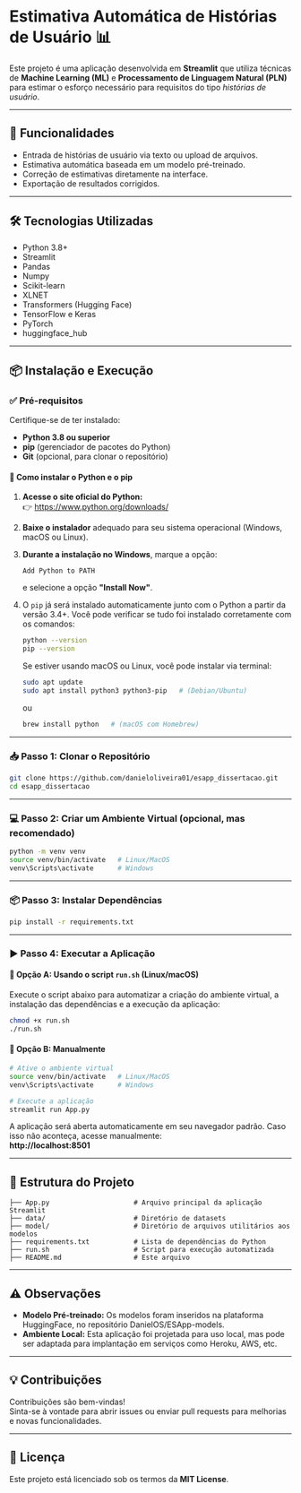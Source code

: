 
# Estimativa Automática de Histórias de Usuário 📊

Este projeto é uma aplicação desenvolvida em **Streamlit** que utiliza técnicas de **Machine Learning (ML)** e **Processamento de Linguagem Natural (PLN)** para estimar o esforço necessário para requisitos do tipo *histórias de usuário*.

---

## 🚀 Funcionalidades

- Entrada de histórias de usuário via texto ou upload de arquivos.
- Estimativa automática baseada em um modelo pré-treinado.
- Correção de estimativas diretamente na interface.
- Exportação de resultados corrigidos.

---

## 🛠️ Tecnologias Utilizadas

- Python 3.8+
- Streamlit
- Pandas
- Numpy
- Scikit-learn
- XLNET 
- Transformers (Hugging Face)
- TensorFlow e Keras
- PyTorch 
- huggingface_hub

---

## 📦 Instalação e Execução

### ✅ Pré-requisitos

Certifique-se de ter instalado:

- **Python 3.8 ou superior**
- **pip** (gerenciador de pacotes do Python)
- **Git** (opcional, para clonar o repositório)

#### 🔧 Como instalar o Python e o pip

1. **Acesse o site oficial do Python:**  
   👉 https://www.python.org/downloads/

2. **Baixe o instalador** adequado para seu sistema operacional (Windows, macOS ou Linux).

3. **Durante a instalação no Windows**, marque a opção:  
   ```
   Add Python to PATH
   ```  
   e selecione a opção **"Install Now"**.

4. O `pip` já será instalado automaticamente junto com o Python a partir da versão 3.4+. Você pode verificar se tudo foi instalado corretamente com os comandos:

   ```bash
   python --version
   pip --version
   ```

   Se estiver usando macOS ou Linux, você pode instalar via terminal:

   ```bash
   sudo apt update
   sudo apt install python3 python3-pip   # (Debian/Ubuntu)
   ```

   ou

   ```bash
   brew install python   # (macOS com Homebrew)
   ```

---

### 📥 Passo 1: Clonar o Repositório

```bash
git clone https://github.com/danieloliveira01/esapp_dissertacao.git
cd esapp_dissertacao
```

---

### 💻 Passo 2: Criar um Ambiente Virtual (opcional, mas recomendado)

```bash
python -m venv venv
source venv/bin/activate   # Linux/MacOS
venv\Scripts\activate      # Windows
```

---

### 📦 Passo 3: Instalar Dependências

```bash
pip install -r requirements.txt
```

---

### ▶️ Passo 4: Executar a Aplicação

#### 🔹 Opção A: Usando o script `run.sh` (Linux/macOS)

Execute o script abaixo para automatizar a criação do ambiente virtual, a instalação das dependências e a execução da aplicação:

```bash
chmod +x run.sh
./run.sh
```

#### 🔹 Opção B: Manualmente

```bash
# Ative o ambiente virtual
source venv/bin/activate   # Linux/MacOS
venv\Scripts\activate      # Windows

# Execute a aplicação
streamlit run App.py
```

A aplicação será aberta automaticamente em seu navegador padrão. Caso isso não aconteça, acesse manualmente:  
**http://localhost:8501**

---

## 📂 Estrutura do Projeto

```
├── App.py                     # Arquivo principal da aplicação Streamlit
├── data/                      # Diretório de datasets
├── model/                     # Diretório de arquivos utilitários aos modelos
├── requirements.txt           # Lista de dependências do Python
├── run.sh                     # Script para execução automatizada
├── README.md                  # Este arquivo
```

---

## ⚠️ Observações

- **Modelo Pré-treinado:** Os modelos foram inseridos na plataforma HuggingFace, no repositório DanielOS/ESApp-models.
- **Ambiente Local:** Esta aplicação foi projetada para uso local, mas pode ser adaptada para implantação em serviços como Heroku, AWS, etc.

---

## 💡 Contribuições

Contribuições são bem-vindas!  
Sinta-se à vontade para abrir issues ou enviar pull requests para melhorias e novas funcionalidades.

---

## 📄 Licença

Este projeto está licenciado sob os termos da **MIT License**.
